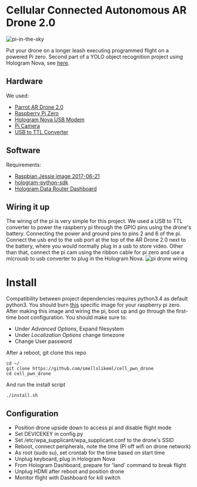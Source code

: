 
# Cellular Connected Autonomous AR Drone 2.0
![pi-in-the-sky](http://mayorquinmachines.ai/images/pi-in-the-sky.jpg)

Put your drone on a longer leash executing programmed flight on a powered Pi zero. Second part of a YOLO object recognition project using Hologram Nova, see [here](https://github.com/mayorquinmachines/PoochPak).

## Hardware
We used:
* [Parrot AR Drone 2.0](https://www.amazon.com/Parrot-AR-Drone-2-0-Elite-Quadcopter/dp/B00FS7SU7K/ref=sr_1_1_sspa?s=electronics&ie=UTF8&qid=1515981794&sr=1-1-spons&keywords=parrot%2Bar%2Bdrone%2B2.0&th=1)
* [Raspberry Pi Zero](https://www.amazon.com/Raspberry-Starter-Power-Supply-Premium/dp/B0748MBFTS/ref=sr_1_5?s=electronics&ie=UTF8&qid=1515127853&sr=1-5&keywords=raspberry+pi+zero)
* [Hologram Nova USB Modem](https://hologram.io/nova/)
* [Pi Camera](https://www.amazon.com/Raspberry-Starter-Power-Supply-Premium/dp/B0748MBFTS/ref=sr_1_5?s=electronics&ie=UTF8&qid=1515127853&sr=1-5&keywords=raspberry+pi+zer://www.amazon.com/Camera-Video-Module-Webcam-Raspberry/dp/B071NYSXY9/ref=sr_1_4?s=electronics&ie=UTF8&qid=1515981842&sr=1-4&keywords=raspberry+pi+zero+camera)
* [USB to TTL Converter](https://www.amazon.com/gp/product/B009T2ZR6W/ref=oh_aui_detailpage_o00_s01?ie=UTF8&psc=1)

## Software
Requirements:
- [Raspbian Jessie image 2017-06-21](http://downloads.raspberrypi.org/raspbian/images/raspbian-2017-06-23/2017-06-21-raspbian-jessie.zip)
- [hologram-python-sdk](https://github.com/hologram-io/hologram-python)
- [Hologram Data Router Dashboard](https://dashboard.hologram.io/)

## Wiring it up
The wiring of the pi is very simple for this project. We used a USB to TTL converter to power the raspberry pi through the GPIO pins using the drone's battery. Connecting the power and ground pins to pins 2 and 6 of the pi. Connect the usb end to the usb port at the top of the AR Drone 2.0 next to the battery, where you would normally plug in a usb to store video. Other than that, connect the pi cam using the ribbon cable for pi zero and use a microusb to usb converter to plug in the Hologram Nova.
![pi drone wiring](http://mayorquinmachines.ai/images/robocopter_bb.png)

# Install
Compatibility between project dependencies requires python3.4 as default python3. You should burn
[this](http://downloads.raspberrypi.org/raspbian/images/raspbian-2017-06-23/2017-06-21-raspbian-jessie.zip) specific
image for your raspberry pi zero.
After making this image and wiring the pi, boot up and go through the first-time boot configuration.
You should make sure to:
* Under *Advanced Options*, Expand filesystem
* Under *Localization Options* change timezone
* Change User password

After a reboot, git clone this repo
```
cd ~/
git clone https://github.com/smellslikeml/cell_pwn_drone
cd cell_pwn_drone
```
And run the install script
```
./install.sh
```
## Configuration
* Position drone upside down to access pi and disable flight mode
* Set DEVICEKEY in config.py
* Set /etc/wpa_supplicant/wpa_supplicant.conf to the drone's SSID
* Reboot, connect peripherals, note the time (Pi off wifi on drone network)
* As root (sudo su), set crontab for the time based on start time
* Unplug keyboard, plug in Hologram Nova
* From Hologram Dashboard, prepare for 'land' command to break flight
* Unplug HDMI after reboot and position drone
* Monitor flight with Dashboard for kill switch

